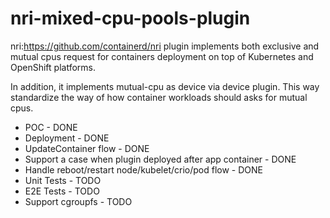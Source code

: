 # nri-mixed-cpu-pools-plugin
nri:https://github.com/containerd/nri plugin implements both exclusive and mutual cpus request for containers
deployment on top of Kubernetes and OpenShift platforms.

In addition, it implements mutual-cpu as device via device plugin.
This way standardize the way of how container workloads should asks for mutual cpus.  

 - POC - DONE
 - Deployment - DONE
 - UpdateContainer flow - DONE
 - Support a case when plugin deployed after app container - DONE
 - Handle reboot/restart node/kubelet/crio/pod flow - DONE
 - Unit Tests - TODO
 - E2E Tests - TODO
 - Support cgroupfs - TODO
